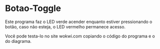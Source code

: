 # Botao-Toggle

Este programa faz o LED verde acender enquanto estiver pressionando o botão, caso não esteja, o LED vermelho permanece acesso.

Você pode testa-lo no site wokwi.com copiando o código do programa e o do diagrama.
